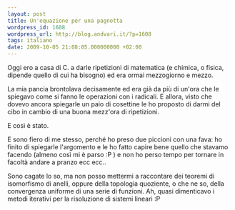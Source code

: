 ```yaml
---
layout: post
title: Un'equazione per una pagnotta
wordpress_id: 1608
wordpress_url: http://blog.andvari.it/?p=1608
tags: italiano
date: 2009-10-05 21:08:05.000000000 +02:00
---
```

Oggi ero a casa di C. a darle ripetizioni di matematica (e chimica, o fisica, dipende quello di cui ha bisogno) ed era ormai mezzogiorno e mezzo.

La mia pancia brontolava decisamente ed era già da più di un'ora che le spiegavo come si fanno le operazioni con i radicali. E allora, visto che dovevo ancora spiegarle un paio di cosettine le ho proposto di darmi del cibo in cambio di una buona mezz'ora di ripetizioni.

E così è stato.

E sono fiero di me stesso, perché ho preso due piccioni con una fava: ho finito di spiegarle l'argomento e le ho fatto capire bene quello che stavamo facendo (almeno così mi è parso :P ) e non ho perso tempo per tornare in facoltà andare a pranzo ecc ecc..

Sono cagate lo so, ma non posso mettermi a raccontare dei teoremi di isomorfismo di anelli, oppure della topologia quoziente, o che ne so, della convergenza uniforme di una serie di funzioni. Ah, quasi dimenticavo i metodi iterativi per la risoluzione di sistemi lineari :P
